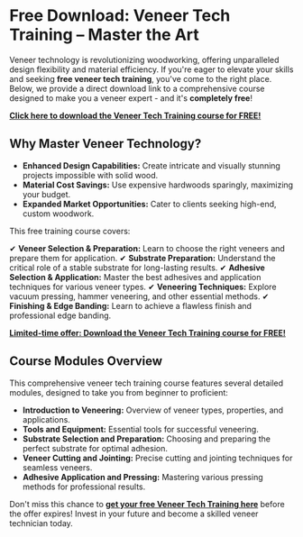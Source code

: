 # Free Download: Veneer Tech Training – Master the Art

Veneer technology is revolutionizing woodworking, offering unparalleled design flexibility and material efficiency. If you're eager to elevate your skills and seeking **free veneer tech training**, you've come to the right place. Below, we provide a direct download link to a comprehensive course designed to make you a veneer expert - and it's **completely free**!

[**Click here to download the Veneer Tech Training course for FREE!**](https://udemywork.com/veneer-tech-training)

## Why Master Veneer Technology?

- **Enhanced Design Capabilities:** Create intricate and visually stunning projects impossible with solid wood.
- **Material Cost Savings:** Use expensive hardwoods sparingly, maximizing your budget.
- **Expanded Market Opportunities:** Cater to clients seeking high-end, custom woodwork.

This free training course covers:

✔ **Veneer Selection & Preparation:** Learn to choose the right veneers and prepare them for application.
✔ **Substrate Preparation:** Understand the critical role of a stable substrate for long-lasting results.
✔ **Adhesive Selection & Application:** Master the best adhesives and application techniques for various veneer types.
✔ **Veneering Techniques:** Explore vacuum pressing, hammer veneering, and other essential methods.
✔ **Finishing & Edge Banding:** Learn to achieve a flawless finish and professional edge banding.

[**Limited-time offer: Download the Veneer Tech Training course for FREE!**](https://udemywork.com/veneer-tech-training)

## Course Modules Overview

This comprehensive veneer tech training course features several detailed modules, designed to take you from beginner to proficient:

*   **Introduction to Veneering:** Overview of veneer types, properties, and applications.
*   **Tools and Equipment:** Essential tools for successful veneering.
*   **Substrate Selection and Preparation:** Choosing and preparing the perfect substrate for optimal adhesion.
*   **Veneer Cutting and Jointing:** Precise cutting and jointing techniques for seamless veneers.
*   **Adhesive Application and Pressing:** Mastering various pressing methods for professional results.

Don't miss this chance to **[get your free Veneer Tech Training here](https://udemywork.com/veneer-tech-training)** before the offer expires! Invest in your future and become a skilled veneer technician today.
